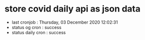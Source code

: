 # store covid daily api as json data

- last cronjob : Thursday, 03 December 2020 12:02:31
- status og cron : success
- status daily cron : success
      
      
